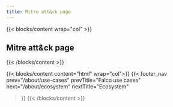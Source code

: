 ```yaml
---
title: Mitre att&ck page
---
```


{{< blocks/content wrap="col" >}}
## Mitre att&ck page
{{< /blocks/content >}}

{{< blocks/content content="html" wrap="col">}}
{{< footer_nav 
  prev="/about/use-cases"
  prevTitle="Falco use cases"
  next="/about/ecosystem" 
  nextTitle="Ecosystem" 
>}}
{{< /blocks/content >}}
